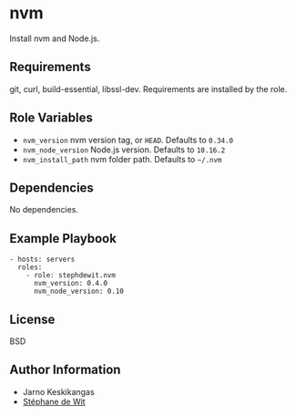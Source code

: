 nvm
===

Install nvm and Node.js.

Requirements
------------

git, curl, build-essential, libssl-dev. Requirements are installed by the role.

Role Variables
--------------

* `nvm_version` nvm version tag, or `HEAD`. Defaults to `0.34.0`
* `nvm_node_version` Node.js version. Defaults to `10.16.2`
* `nvm_install_path` nvm folder path. Defaults to `~/.nvm`

Dependencies
------------

No dependencies.

Example Playbook
----------------

    - hosts: servers
      roles:
        - role: stephdewit.nvm
          nvm_version: 0.4.0
          nvm_node_version: 0.10

License
-------

BSD

Author Information
------------------

- Jarno Keskikangas
- [Stéphane de Wit](https://www.stephanedewit.be)
